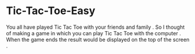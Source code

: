 # Tic-Tac-Toe-Easy
You all have played Tic Tac Toe with your friends and family . So I thought of making a game in which you can play Tic Tac Toe with the computer . When the game ends the result would be displayed on the top of the screen .
